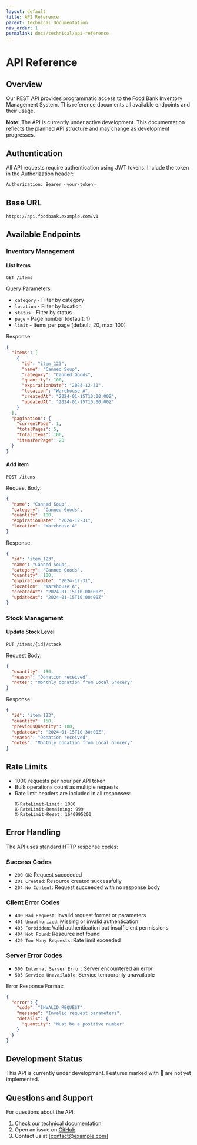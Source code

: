 ```yaml
---
layout: default
title: API Reference
parent: Technical Documentation
nav_order: 1
permalink: docs/technical/api-reference
---
```


# API Reference

## Overview

Our REST API provides programmatic access to the Food Bank Inventory Management System. This reference documents all available endpoints and their usage.

**Note:** The API is currently under active development. This documentation reflects the planned API structure and may change as development progresses.

## Authentication

All API requests require authentication using JWT tokens. Include the token in the Authorization header:

```bash
Authorization: Bearer <your-token>
```

## Base URL

```
https://api.foodbank.example.com/v1
```

## Available Endpoints

### Inventory Management

#### List Items

```http
GET /items
```

Query Parameters:
- `category` - Filter by category
- `location` - Filter by location
- `status` - Filter by status
- `page` - Page number (default: 1)
- `limit` - Items per page (default: 20, max: 100)

Response:
```json
{
  "items": [
    {
      "id": "item_123",
      "name": "Canned Soup",
      "category": "Canned Goods",
      "quantity": 100,
      "expirationDate": "2024-12-31",
      "location": "Warehouse A",
      "createdAt": "2024-01-15T10:00:00Z",
      "updatedAt": "2024-01-15T10:00:00Z"
    }
  ],
  "pagination": {
    "currentPage": 1,
    "totalPages": 5,
    "totalItems": 100,
    "itemsPerPage": 20
  }
}
```

#### Add Item

```http
POST /items
```

Request Body:
```json
{
  "name": "Canned Soup",
  "category": "Canned Goods",
  "quantity": 100,
  "expirationDate": "2024-12-31",
  "location": "Warehouse A"
}
```

Response:
```json
{
  "id": "item_123",
  "name": "Canned Soup",
  "category": "Canned Goods",
  "quantity": 100,
  "expirationDate": "2024-12-31",
  "location": "Warehouse A",
  "createdAt": "2024-01-15T10:00:00Z",
  "updatedAt": "2024-01-15T10:00:00Z"
}
```

### Stock Management

#### Update Stock Level

```http
PUT /items/{id}/stock
```

Request Body:
```json
{
  "quantity": 150,
  "reason": "Donation received",
  "notes": "Monthly donation from Local Grocery"
}
```

Response:
```json
{
  "id": "item_123",
  "quantity": 150,
  "previousQuantity": 100,
  "updatedAt": "2024-01-15T10:30:00Z",
  "reason": "Donation received",
  "notes": "Monthly donation from Local Grocery"
}
```

## Rate Limits

- 1000 requests per hour per API token
- Bulk operations count as multiple requests
- Rate limit headers are included in all responses:
  ```
  X-RateLimit-Limit: 1000
  X-RateLimit-Remaining: 999
  X-RateLimit-Reset: 1640995200
  ```

## Error Handling

The API uses standard HTTP response codes:

### Success Codes
- `200 OK`: Request succeeded
- `201 Created`: Resource created successfully
- `204 No Content`: Request succeeded with no response body

### Client Error Codes
- `400 Bad Request`: Invalid request format or parameters
- `401 Unauthorized`: Missing or invalid authentication
- `403 Forbidden`: Valid authentication but insufficient permissions
- `404 Not Found`: Resource not found
- `429 Too Many Requests`: Rate limit exceeded

### Server Error Codes
- `500 Internal Server Error`: Server encountered an error
- `503 Service Unavailable`: Service temporarily unavailable

Error Response Format:
```json
{
  "error": {
    "code": "INVALID_REQUEST",
    "message": "Invalid request parameters",
    "details": {
      "quantity": "Must be a positive number"
    }
  }
}
```

## Development Status

This API is currently under development. Features marked with 🚧 are not yet implemented.

## Questions and Support

For questions about the API:
1. Check our [technical documentation](../technical)
2. Open an issue on [GitHub](https://github.com/codevalve/foodbank/issues)
3. Contact us at [contact@example.com]
